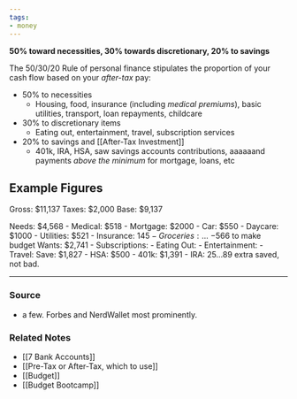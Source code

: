 ```yaml
---
tags:
- money
---
```

**50% toward necessities, 30% towards discretionary, 20% to savings**

The 50/30/20 Rule of personal finance stipulates the proportion of your cash flow based on your *after-tax* pay:

- 50% to necessities
	- Housing, food, insurance (including *medical premiums*), basic utilities, transport, loan repayments, childcare
- 30% to discretionary items
	- Eating out, entertainment, travel, subscription services
- 20% to savings and [[After-Tax Investment]]
	- 401k, IRA, HSA, saw savings accounts contributions, aaaaaand payments *above the minimum* for mortgage, loans, etc
## Example Figures
Gross: $11,137
Taxes: $2,000
Base: $9,137

Needs: $4,568
	- Medical: $518
	- Mortgage: $2000
	- Car: $550
	- Daycare: $1000
	- Utilities: $521
	- Insurance: $145
	- Groceries: ... ~ -$566 to make budget
Wants: $2,741
	- Subscriptions: 
	- Eating Out: 
	- Entertainment: 
	- Travel: 
Save: $1,827
	- HSA: $500
	- 401k: $1,391
	- IRA: $25
	...$89 extra saved, not bad.

---

### Source
- a few. Forbes and NerdWallet most prominently.

### Related Notes
- [[7 Bank Accounts]]
- [[Pre-Tax or After-Tax, which to use]]
- [[Budget]]
- [[Budget Bootcamp]]
